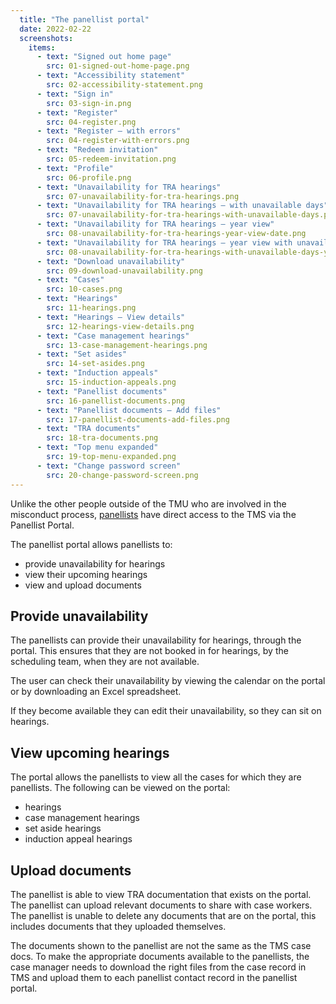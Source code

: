 ```yaml
---
  title: "The panellist portal"
  date: 2022-02-22
  screenshots:
    items:
      - text: "Signed out home page"
        src: 01-signed-out-home-page.png
      - text: "Accessibility statement"
        src: 02-accessibility-statement.png
      - text: "Sign in"
        src: 03-sign-in.png
      - text: "Register"
        src: 04-register.png
      - text: "Register – with errors"
        src: 04-register-with-errors.png
      - text: "Redeem invitation"
        src: 05-redeem-invitation.png
      - text: "Profile"
        src: 06-profile.png
      - text: "Unavailability for TRA hearings"
        src: 07-unavailability-for-tra-hearings.png
      - text: "Unavailability for TRA hearings – with unavailable days"
        src: 07-unavailability-for-tra-hearings-with-unavailable-days.png
      - text: "Unavailability for TRA hearings – year view"
        src: 08-unavailability-for-tra-hearings-year-view-date.png
      - text: "Unavailability for TRA hearings – year view with unavailable days"
        src: 08-unavailability-for-tra-hearings-with-unavailable-days-year-view.png
      - text: "Download unavailability"
        src: 09-download-unavailability.png
      - text: "Cases"
        src: 10-cases.png
      - text: "Hearings"
        src: 11-hearings.png
      - text: "Hearings – View details"
        src: 12-hearings-view-details.png
      - text: "Case management hearings"
        src: 13-case-management-hearings.png
      - text: "Set asides"
        src: 14-set-asides.png
      - text: "Induction appeals"
        src: 15-induction-appeals.png
      - text: "Panellist documents"
        src: 16-panellist-documents.png
      - text: "Panellist documents – Add files"
        src: 17-panellist-documents-add-files.png
      - text: "TRA documents"
        src: 18-tra-documents.png
      - text: "Top menu expanded"
        src: 19-top-menu-expanded.png
      - text: "Change password screen"
        src: 20-change-password-screen.png
---
```


Unlike the other people outside of the TMU who are involved in the misconduct process, [panellists](/teacher-misconduct/users/#panellists) have direct access to the TMS via the Panellist Portal.

The panellist portal allows panellists to:

- provide unavailability for hearings
- view their upcoming hearings
- view and upload documents

## Provide unavailability

The panellists can provide their unavailability for hearings, through the portal. This ensures that they are not booked in for hearings, by the scheduling team, when they are not available.

The user can check their unavailability by viewing the calendar on the portal or by downloading an Excel spreadsheet.

If they become available they can edit their unavailability, so they can sit on hearings.

## View upcoming hearings

The portal allows the panellists to view all the cases for which they are panellists. The following can be viewed on the portal:
- hearings
- case management hearings
- set aside hearings
- induction appeal hearings

## Upload documents

The panellist is able to view TRA documentation that exists on the portal. The panellist can upload relevant documents to share with case workers. The panellist is unable to delete any documents that are on the portal, this includes documents that they uploaded themselves.

The documents shown to the panellist are not the same as the TMS case docs. To make the appropriate documents available to the panellists, the case manager needs to download the right files from the case record in TMS and upload them to each panellist contact record in the panellist portal.
